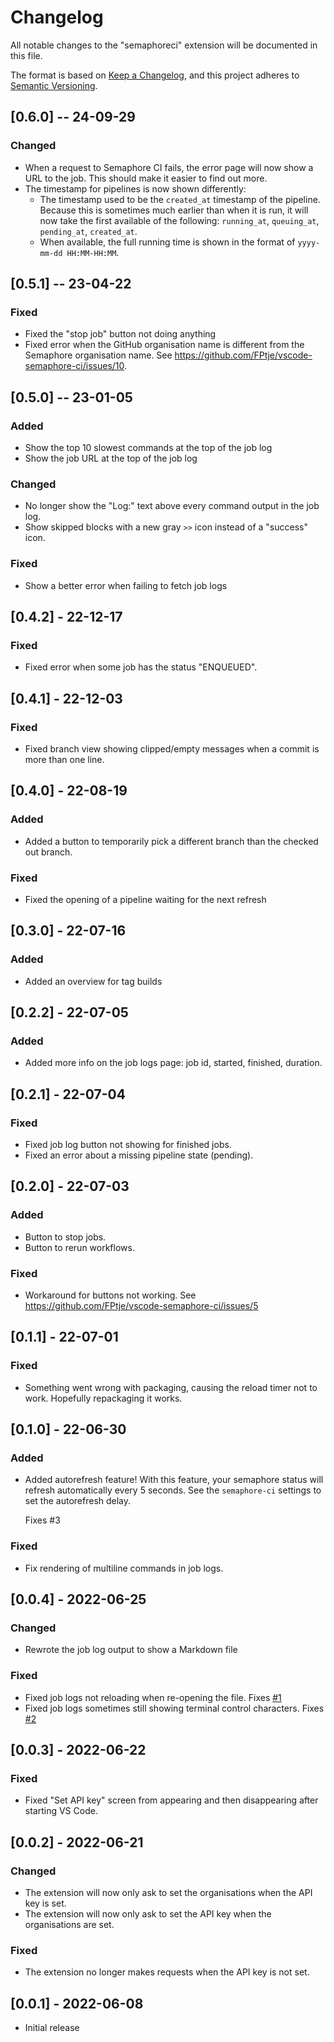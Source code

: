 # Changelog

All notable changes to the "semaphoreci" extension will be documented in this file.

The format is based on [Keep a Changelog](https://keepachangelog.com/en/1.0.0/),
and this project adheres to [Semantic Versioning](https://semver.org/spec/v2.0.0.html).

## [0.6.0] -- 24-09-29

### Changed

- When a request to Semaphore CI fails, the error page will now show a URL to the job. This should make it easier to find out more.
- The timestamp for pipelines is now shown differently:
  - The timestamp used to be the `created_at` timestamp of the pipeline. Because
    this is sometimes much earlier than when it is run, it will now take the
    first available of the following: `running_at`, `queuing_at`, `pending_at`,
    `created_at`.
  - When available, the full running time is shown in the format of `yyyy-mm-dd HH:MM-HH:MM`.

## [0.5.1] -- 23-04-22

### Fixed

- Fixed the "stop job" button not doing anything
- Fixed error when the GitHub organisation name is different from the Semaphore
  organisation name. See <https://github.com/FPtje/vscode-semaphore-ci/issues/10>.

## [0.5.0] -- 23-01-05

### Added

- Show the top 10 slowest commands at the top of the job log
- Show the job URL at the top of the job log

### Changed

- No longer show the "Log:" text above every command output in the job log.
- Show skipped blocks with a new gray `>>` icon instead of a "success" icon.

### Fixed

- Show a better error when failing to fetch job logs

## [0.4.2] - 22-12-17

### Fixed

- Fixed error when some job has the status "ENQUEUED".

## [0.4.1] - 22-12-03

### Fixed

- Fixed branch view showing clipped/empty messages when a commit is more than one line.

## [0.4.0] - 22-08-19

### Added

- Added a button to temporarily pick a different branch than the checked out branch.

### Fixed

- Fixed the opening of a pipeline waiting for the next refresh

## [0.3.0] - 22-07-16

### Added

- Added an overview for tag builds

## [0.2.2] - 22-07-05

### Added

- Added more info on the job logs page: job id, started, finished, duration.

## [0.2.1] - 22-07-04

### Fixed

- Fixed job log button not showing for finished jobs.
- Fixed an error about a missing pipeline state (pending).

## [0.2.0] - 22-07-03

### Added

- Button to stop jobs.
- Button to rerun workflows.

### Fixed

- Workaround for buttons not working. See <https://github.com/FPtje/vscode-semaphore-ci/issues/5>

## [0.1.1] - 22-07-01

### Fixed

- Something went wrong with packaging, causing the reload timer not to work.
  Hopefully repackaging it works.

## [0.1.0] - 22-06-30

### Added

- Added autorefresh feature! With this feature, your semaphore status will
  refresh automatically every 5 seconds. See the `semaphore-ci` settings to set
  the autorefresh delay.

  Fixes #3

### Fixed

- Fix rendering of multiline commands in job logs.

## [0.0.4] - 2022-06-25

### Changed

- Rewrote the job log output to show a Markdown file

### Fixed

- Fixed job logs not reloading when re-opening the file. Fixes [#1](https://github.com/FPtje/vscode-semaphore-ci/issues/1)
- Fixed job logs sometimes still showing terminal control characters. Fixes [#2](https://github.com/FPtje/vscode-semaphore-ci/issues/2)

## [0.0.3] - 2022-06-22

### Fixed

- Fixed "Set API key" screen from appearing and then disappearing after starting VS Code.

## [0.0.2] - 2022-06-21

### Changed

- The extension will now only ask to set the organisations when the API key is set.
- The extension will now only ask to set the API key when the organisations are set.

### Fixed

- The extension no longer makes requests when the API key is not set.

## [0.0.1] - 2022-06-08

- Initial release
